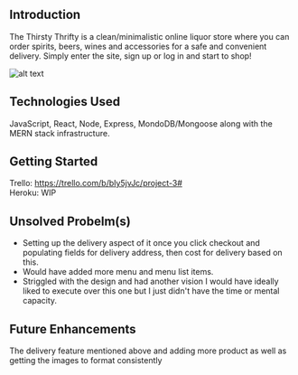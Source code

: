 ## Introduction

The Thirsty Thrifty is a clean/minimalistic online liquor store where you can order spirits, beers, wines and accessories for a safe and convenient delivery. Simply enter the site, sign up or log in and start to shop!

![alt text](https://i.imgur.com/dsaeADz.png)

## Technologies Used

JavaScript, React, Node, Express, MondoDB/Mongoose along with the MERN stack infrastructure.

## Getting Started

Trello: https://trello.com/b/bIy5jvJc/project-3# <br>
Heroku: WIP

## Unsolved Probelm(s)

- Setting up the delivery aspect of it once you click checkout and populating fields for delivery address, then cost for delivery based on this.<br>
- Would have added more menu and menu list items.<br>
- Striggled with the design and had another vision I would have ideally liked to execute over this one but I just didn't have the time or mental capacity.

## Future Enhancements

The delivery feature mentioned above and adding more product as well as getting the images to format consistently

